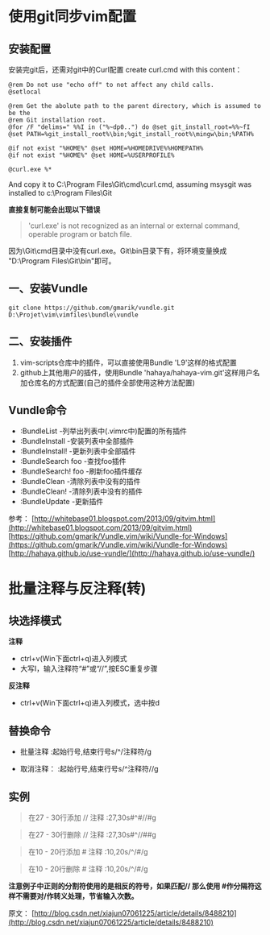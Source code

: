 # 使用git同步vim配置
## 安装配置
安装完git后，还需对git中的Curl配置
create curl.cmd with this content：

	@rem Do not use "echo off" to not affect any child calls.
    @setlocal

    @rem Get the abolute path to the parent directory, which is assumed to be the
	@rem Git installation root.
	@for /F "delims=" %%I in ("%~dp0..") do @set git_install_root=%%~fI
	@set PATH=%git_install_root%\bin;%git_install_root%\mingw\bin;%PATH%

	@if not exist "%HOME%" @set HOME=%HOMEDRIVE%%HOMEPATH%
	@if not exist "%HOME%" @set HOME=%USERPROFILE%

	@curl.exe %*

And copy it to C:\Program Files\Git\cmd\curl.cmd, assuming msysgit was installed to c:\Program Files\Git

**直接复制可能会出现以下错误**
> 'curl.exe' is not recognized as an internal or external command, operable program or batch file.

因为\Git\cmd目录中没有curl.exe。Git\bin目录下有，将环境变量换成  "D:\Program Files\Git\bin"即可。

## 一、安装Vundle
	git clone https://github.com/gmarik/vundle.git D:\Projet\vim\vimfiles\bundle\vundle

## 二、安装插件
1. vim-scripts仓库中的插件，可以直接使用Bundle 'L9'这样的格式配置
2. github上其他用户的插件，使用Bundle 'hahaya/hahaya-vim.git'这样用户名加仓库名的方式配置(自己的插件全部使用这种方法配置)

## Vundle命令
* :BundleList -列举出列表中(.vimrc中)配置的所有插件
* :BundleInstall -安装列表中全部插件
* :BundleInstall! -更新列表中全部插件
* :BundleSearch foo -查找foo插件
* :BundleSearch! foo -刷新foo插件缓存
* :BundleClean -清除列表中没有的插件
* :BundleClean! -清除列表中没有的插件
* :BundleUpdate -更新插件


参考：
[http://whitebase01.blogspot.com/2013/09/gitvim.html](http://whitebase01.blogspot.com/2013/09/gitvim.html)
[https://github.com/gmarik/Vundle.vim/wiki/Vundle-for-Windows](https://github.com/gmarik/Vundle.vim/wiki/Vundle-for-Windows)
[http://hahaya.github.io/use-vundle/](http://hahaya.github.io/use-vundle/)

# 批量注释与反注释(转)
## 块选择模式
 **注释** 

* ctrl+v(Win下面ctrl+q)进入列模式
* 大写I，输入注释符“#”或“//”,按ESC重复步骤

**反注释**

* ctrl+v(Win下面ctrl+q)进入列模式，选中按d

## 替换命令
* 批量注释
:起始行号,结束行号s/^/注释符/g

* 取消注释：
:起始行号,结束行号s/^注释符//g

## 实例
> 在27 - 30行添加 // 注释
  :27,30s#^#//#g

> 在27 - 30行删除 // 注释
  :27,30s#^//##g

> 在10 - 20行添加 # 注释
  :10,20s/^/#/g
  
> 在10 - 20行删除 # 注释
  :10,20s/^/#/g

**注意例子中正则的分割符使用的是相反的符号，如果匹配// 那么使用 #作分隔符这样不需要对/作转义处理，节省输入次数。**

原文：
[http://blog.csdn.net/xiajun07061225/article/details/8488210](http://blog.csdn.net/xiajun07061225/article/details/8488210)
